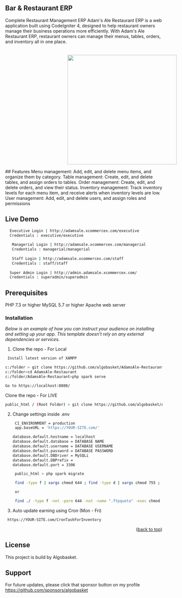 ## Bar & Restaurant ERP 
Complete Restaurant Management ERP
Adam's Ale Restaurant ERP is a web application built using CodeIgniter 4, designed to help restaurant owners manage their business operations more efficiently. With Adam's Ale Restaurant ERP, restaurant owners can manage their menus, tables, orders, and inventory all in one place.

<p align="center">
<img src="http://adamsale.xcommercex.com/images/logo2.png" width="350" style="max-width: 100%;margin:20px 0 0 200px"/>
</p>
## Features
Menu management: Add, edit, and delete menu items, and organize them by category.
Table management: Create, edit, and delete tables, and assign orders to tables.
Order management: Create, edit, and delete orders, and view their status.
Inventory management: Track inventory levels for each menu item, and receive alerts when inventory levels are low.
User management: Add, edit, and delete users, and assign roles and permissions

## Live Demo 
 ```sh
   Executive Login | http://adamsale.xcommercex.com/executive
   Credentials : executive/executive
   
    Managerial Login | http://adamsale.xcommercex.com/managerial
    Credentials : managerial/managerial
    
    Staff Login | http://adamsale.xcommercex.com/staff
    Credentials : staff/staff
   
   Super Admin Login | http://admin.adamsale.xcommercex.com/
   Credentials : superadmin/superadmin
```
## Prerequisites
PHP 7.3 or higher
MySQL 5.7 or higher
Apache web server

### Installation

_Below is an example of how you can instruct your audience on installing and setting up your app. This template doesn't rely on any external dependencies or services._


1. Clone the repo - For Local
  ```sh
   Install latest version of XAMPP
   ```
   ```sh
   c:/folder > git clone https://github.com/algobasket/AdamsAle-Restaurant.git
   c:/folder>cd AdamsAle-Restaurant
   c:/folder/AdamsAle-Restaurant>php spark serve

   Go to https://localhost:8080/
   ```
   Clone the repo - For LIVE
   ```sh
   public_html / (Root Folder) > git clone https://github.com/algobasket/AdamsAle-Restaurant.git .
   ```
2. Change settings inside .env
   ```sh
    CI_ENVIRONMENT = production
    app.baseURL = 'https://YOUR-SITE.com/'

   database.default.hostname = localhost
   database.default.database = DATABASE NAME
   database.default.username = DATABASE USERNAME 
   database.default.password = DATABASE PASSWORD
   database.default.DBDriver = MySQLi
   database.default.DBPrefix =
   database.default.port = 3306
   ```

   ```sh
    public_html > php spark migrate 
    ```

   ```sh
    find -type f | xargs chmod 644 ; find -type d | xargs chmod 755 ; chmod 750 . -c

    or

    find ./ -type f -not -perm 644 -not -name ".ftpquota" -exec chmod 644 -c {} \;; find ./ -type d -not -perm 755 -not -group nobody -exec chmod 755 -c {} \;
    ```
 3. Auto update earning using Cron (Mon - Fri)
   ```sh
    https://YOUR-SITE.com/CronTaskForInventory
   ```
<p align="right">(<a href="#readme-top">back to top</a>)</p>

## License
This project is build by Algobasket.

## Support
For future updates, please click that sponsor button on my profile
https://github.com/sponsors/algobasket 
